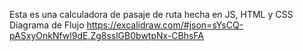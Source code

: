 Esta es una calculadora de pasaje de ruta hecha en JS, HTML y CSS
Diagrama de Flujo
https://excalidraw.com/#json=sYsCQ-pASxyOnkNfwl9dE,Zg8sslGB0bwtpNx-CBhsFA
